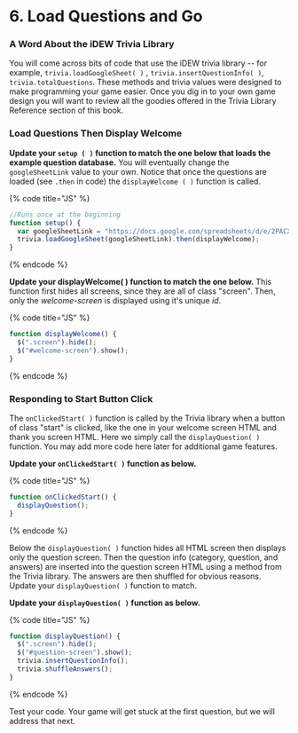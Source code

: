 # 6. Load Questions and Go

### A Word About the iDEW Trivia Library

You will come across bits of code that use the iDEW trivia library -- for example, `trivia.loadGoogleSheet( )` , `trivia.insertQuestionInfo( )`, `trivia.totalQuestions`. These methods and trivia values were designed to make programming your game easier. Once you dig in to your own game design you will want to review all the goodies offered in the Trivia Library Reference section of this book.

### Load Questions Then Display Welcome

**Update your `setup ( )` function to match the one below that loads the example question database.** You will eventually change the `googleSheetLink` value to your own. Notice that once the questions are loaded \(see `.then` in code\) the `displayWelcome ( )` function is called.

{% code title="JS" %}
```javascript
//Runs once at the beginning
function setup() {
  var googleSheetLink = "https://docs.google.com/spreadsheets/d/e/2PACX-1vRYCi4KENeZMlf9JbV8BhVrdOHse2250INSiRo7gEYWUYp3V0jiWFKWcnm1jzx5q1BMsmd9fOopk2Z_/pub?output=csv";
  trivia.loadGoogleSheet(googleSheetLink).then(displayWelcome); 
}
```
{% endcode %}

**Update your displayWelcome\( \) function to match the one below.** This function first hides all screens, since they are all of class "screen". Then, only the _welcome-screen_ is displayed using it's unique _id_.

{% code title="JS" %}
```javascript
function displayWelcome() {
  $(".screen").hide();
  $("#welcome-screen").show();
}
```
{% endcode %}

### Responding to Start Button Click

The `onClickedStart( )` function is called by the Trivia library when a button of class "start" is clicked, like the one in your welcome screen HTML and thank you screen HTML. Here we simply call the `displayQuestion( )` function. You may add more code here later for additional game features.

**Update your `onClickedStart( )` function as below.**

{% code title="JS" %}
```javascript
function onClickedStart() {
  displayQuestion();
}
```
{% endcode %}

Below the `displayQuestion( )` function hides all HTML screen then displays only the question screen. Then the question info \(category, question, and answers\) are inserted into the question screen HTML using a method from the Trivia library. The answers are then shuffled for obvious reasons. Update your `displayQuestion( )` function to match.

**Update your `displayQuestion( )` function as below.**

{% code title="JS" %}
```javascript
function displayQuestion() {
  $(".screen").hide();
  $("#question-screen").show();
  trivia.insertQuestionInfo();
  trivia.shuffleAnswers();
}
```
{% endcode %}

Test your code. Your game will get stuck at the first question, but we will address that next.

